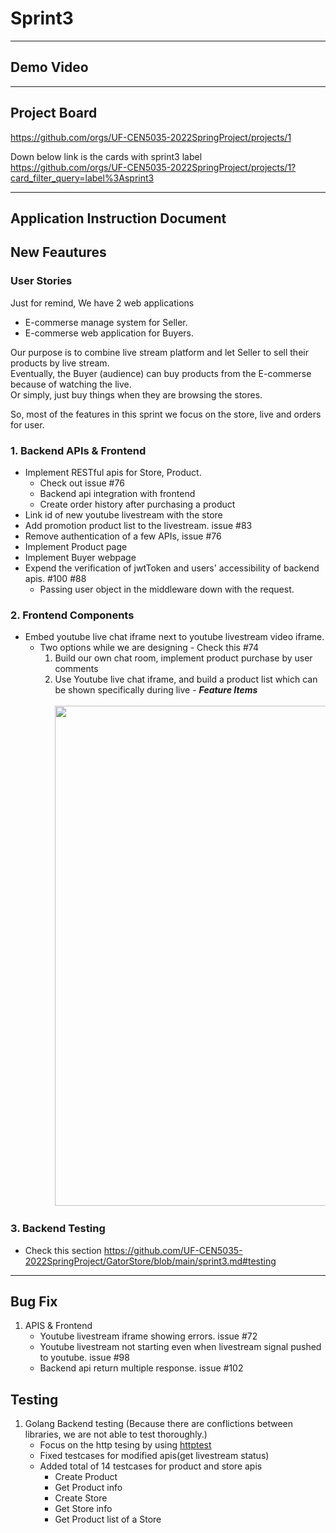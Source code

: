 # Sprint3
---
## Demo Video

---
## Project Board
https://github.com/orgs/UF-CEN5035-2022SpringProject/projects/1

Down below link is the cards with sprint3 label  
https://github.com/orgs/UF-CEN5035-2022SpringProject/projects/1?card_filter_query=label%3Asprint3

---
## Application Instruction Document

## New Feautures

### User Stories
Just for remind, We have 2 web applications   
  - E-commerse manage system for Seller. 
  - E-commerse web application for Buyers.  
    
Our purpose is to combine live stream platform and let Seller to sell their products by live stream.  
Eventually, the Buyer (audience) can buy products from the E-commerse because of watching the live.  
Or simply, just buy things when they are browsing the stores.  

So, most of the features in this sprint we focus on the store, live and orders for user.  

### 1. Backend APIs & Frontend
  - Implement RESTful apis for Store, Product.
    - Check out issue #76
    - Backend api integration with frontend
    - Create order history after purchasing a product
  - Link id of new youtube livestream with the store 
  - Add promotion product list to the livestream. issue #83
  - Remove authentication of a few APIs, issue #76
  - Implement Product page
  - Implement Buyer webpage
  - Expend the verification of jwtToken and users' accessibility of backend apis. #100 #88
      - Passing user object in the middleware down with the request.
    
### 2. Frontend Components
  - Embed youtube live chat iframe next to youtube livestream video iframe. 
      - Two options while we are designing - Check this #74
          1. Build our own chat room, implement product purchase by user comments
          2. Use Youtube live chat iframe, and build a product list which can be shown specifically during live - ***Feature Items***
            <br></br>
            <img src="https://user-images.githubusercontent.com/69064626/161345098-ad18bad8-ab4e-420e-90cd-9fcda8ad152b.jpeg" width="800">



### 3. Backend Testing
  - Check this section https://github.com/UF-CEN5035-2022SpringProject/GatorStore/blob/main/sprint3.md#testing
---
## Bug Fix
1. APIS & Frontend
    - Youtube livestream iframe showing errors. issue #72
    - Youtube livestream not starting even when livestream signal pushed to youtube. issue #98
    - Backend api return multiple response. issue #102
## Testing
1. Golang Backend testing (Because there are conflictions between libraries, we are not able to test thoroughly.)
    - Focus on the http tesing by using [httptest](https://pkg.go.dev/net/http/httptest)
    - Fixed testcases for modified apis(get livestream status)
    - Added total of 14 testcases for product and store apis
        - Create Product
        - Get Product info
        - Create Store
        - Get Store info
        - Get Product list of a Store
 
